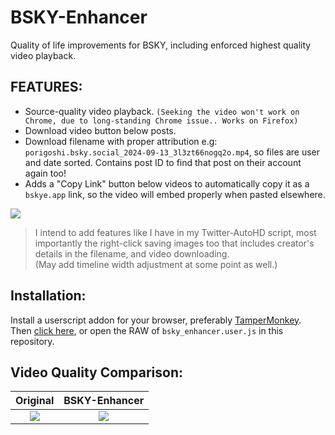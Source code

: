 # BSKY-Enhancer
Quality of life improvements for BSKY, including enforced highest quality video playback.

## FEATURES:
- Source-quality video playback. `(Seeking the video won't work on Chrome, due to long-standing Chrome issue.. Works on Firefox)`
- Download video button below posts.
- Download filename with proper attribution e.g: `porigoshi.bsky.social_2024-09-13_3l3zt66nogq2o.mp4`, so files are user and date sorted. Contains post ID to find that post on their account again too!
- Adds a "Copy Link" button below videos to automatically copy it as a `bskye.app` link, so the video will embed properly when pasted elsewhere.

![](https://i.imgur.com/nv8k9dV.png)

>I intend to add features like I have in my Twitter-AutoHD script, most importantly the right-click saving images too that includes creator's details in the filename, and video downloading.<br/>
>(May add timeline width adjustment at some point as well.)


## Installation:
Install a userscript addon for your browser, preferably [TamperMonkey](https://www.tampermonkey.net/).</br>
Then [click here](https://github.com/Invertex/BSKY-Enhancer/raw/main/bsky_enhancer.user.js), or open the RAW of `bsky_enhancer.user.js` in this repository.

## Video Quality Comparison:
Original           |  BSKY-Enhancer
:-------------------------:|:-------------------------:
![](https://i.imgur.com/zjKzXNr.png)  |  ![](https://i.imgur.com/1kc1nbE.png)
